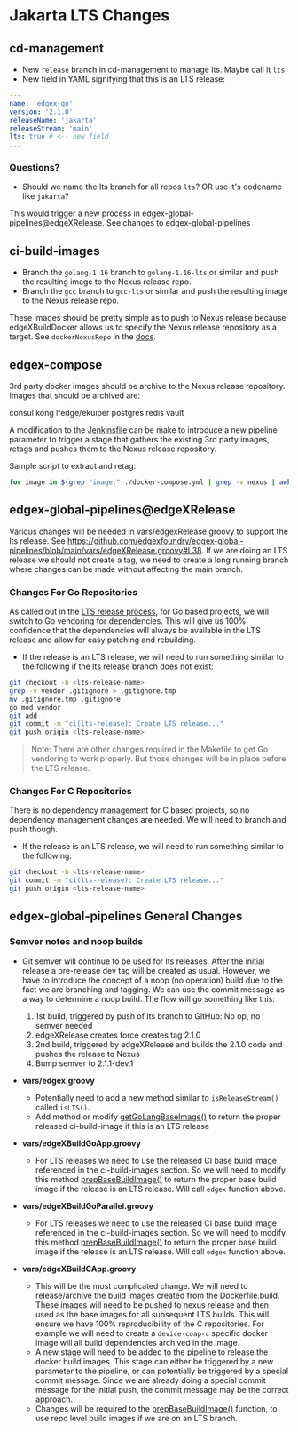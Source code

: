 # Jakarta LTS Changes

## cd-management

* New `release` branch in cd-management to manage lts. Maybe call it `lts`
* New field in YAML signifying that this is an LTS release:

```yaml
---
name: 'edgex-go'
version: '2.1.0'
releaseName: 'jakarta'
releaseStream: 'main'
lts: true # <-- new field
...
```

### Questions?

* Should we name the lts branch for all repos `lts`? OR use it's codename like `jakarta`?

This would trigger a new process in edgex-global-pipelines@edgeXRelease. See changes to edgex-global-pipelines

## ci-build-images

* Branch the `golang-1.16` branch to `golang-1.16-lts` or similar and push the resulting image to the Nexus release repo.
* Branch the `gcc` branch to `gcc-lts` or similar and push the resulting image to the Nexus release repo.

These images should be pretty simple as to push to Nexus release because edgeXBuildDocker allows us to specify the Nexus release repository as a target. See `dockerNexusRepo` in the [docs](https://edgexfoundry.github.io/edgex-global-pipelines/html/libraries/edgeXBuildDocker/).

## edgex-compose

3rd party docker images should be archive to the Nexus release repository. Images that should be archived are:

consul
kong
lfedge/ekuiper
postgres
redis
vault

A modification to the [Jenkinsfile](https://github.com/edgexfoundry/edgex-compose/blob/main/Jenkinsfile) can be make to introduce a new pipeline parameter to trigger a stage that gathers the existing 3rd party images, retags and pushes them to the Nexus release repository.

Sample script to extract and retag:

```bash
for image in $(grep "image:" ./docker-compose.yml | grep -v nexus | awk '{print $2}' | sort); do echo docker tag $image nexus3.edgexfoundry.org:10002/3rdparty/$image; echo docker push nexus3.edgexfoundry.org:10002/3rdparty/$image; done
```

## edgex-global-pipelines@edgeXRelease

Various changes will be needed in vars/edgexRelease.groovy to support the lts release. See <https://github.com/edgexfoundry/edgex-global-pipelines/blob/main/vars/edgeXRelease.groovy#L38>. If we are doing an LTS release we should not create a tag, we need to create a long running branch where changes can be made without affecting the main branch.

### Changes For Go Repositories

As called out in the [LTS release process](https://wiki.edgexfoundry.org/pages/viewpage.action?pageId=69173332#LongTermSupport(v2)-GoBasedProjects), for Go based projects, we will switch to Go vendoring for dependencies. This will give us 100% confidence that the dependencies will always be available in the LTS release and allow for easy patching and rebuilding.

* If the release is an LTS release, we will need to run something similar to the following if the lts release branch does not exist:

```bash
git checkout -b <lts-release-name>
grep -v vendor .gitignore > .gitignore.tmp
mv .gitignore.tmp .gitignore
go mod vendor
git add .
git commit -m "ci(lts-release): Create LTS release..."
git push origin <lts-release-name>
```

> Note: There are other changes required in the Makefile to get Go vendoring to work properly. But those changes will be in place before the LTS release.

### Changes For C Repositories

There is no dependency management for C based projects, so no dependency management changes are needed. We will need to branch and push though.

* If the release is an LTS release, we will need to run something similar to the following:

```bash
git checkout -b <lts-release-name>
git commit -m "ci(lts-release): Create LTS release..."
git push origin <lts-release-name>
```

## edgex-global-pipelines General Changes

### Semver notes and noop builds

* Git semver will continue to be used for lts releases. After the initial release a pre-release dev tag will be created as usual. However, we have to introduce the concept of a noop (no operation) build due to the fact we are branching and tagging. We can use the commit message as a way to determine a noop build. The flow will go something like this:

    1. 1st build, triggered by push of lts branch to GitHub: No op, no semver needed
    2. edgeXRelease creates force creates tag 2.1.0
    3. 2nd build, triggered by edgeXRelease and builds the 2.1.0 code and pushes the release to Nexus
    4. Bump semver to 2.1.1-dev.1

* **vars/edgex.groovy**
  * Potentially need to add a new method similar to `isReleaseStream()` called `isLTS()`.
  * Add method or modify [getGoLangBaseImage()](https://github.com/edgexfoundry/edgex-global-pipelines/blob/main/vars/edgex.groovy#L207) to return the proper released ci-build-image if this is an LTS release
* **vars/edgeXBuildGoApp.groovy**
  * For LTS releases we need to use the released CI base build image referenced in the ci-build-images section. So we will need to modify this method [prepBaseBuildImage()](https://github.com/edgexfoundry/edgex-global-pipelines/blob/main/vars/edgeXBuildGoApp.groovy#L560) to return the proper base build image if the release is an LTS release. Will call `edgex` function above.
* **vars/edgeXBuildGoParallel.groovy**
  * For LTS releases we need to use the released CI base build image referenced in the ci-build-images section. So we will need to modify this method [prepBaseBuildImage()](https://github.com/edgexfoundry/edgex-global-pipelines/blob/main/vars/edgeXBuildGoParallel.groovy#L481) to return the proper base build image if the release is an LTS release. Will call `edgex` function above.
* **vars/edgeXBuildCApp.groovy**
  * This will be the most complicated change. We will need to release/archive the build images created from the Dockerfile.build. These images will need to be pushed to nexus release and then used as the base images for all subsequent LTS builds. This will ensure we have 100% reproducibility of the C repositories. For example we will need to create a `device-coap-c` specific docker image will all build dependencies archived in the image.
  * A new stage will need to be added to the pipeline to release the docker build images. This stage can either be triggered by a new parameter to the pipeline, or can potentially be triggered by a special commit message. Since we are already doing a special commit message for the initial push, the commit message may be the correct approach.
  * Changes will be required to the [prepBaseBuildImage()](https://github.com/edgexfoundry/edgex-global-pipelines/blob/main/vars/edgeXBuildCApp.groovy#L444) function, to use repo level build images if we are on an LTS branch.



